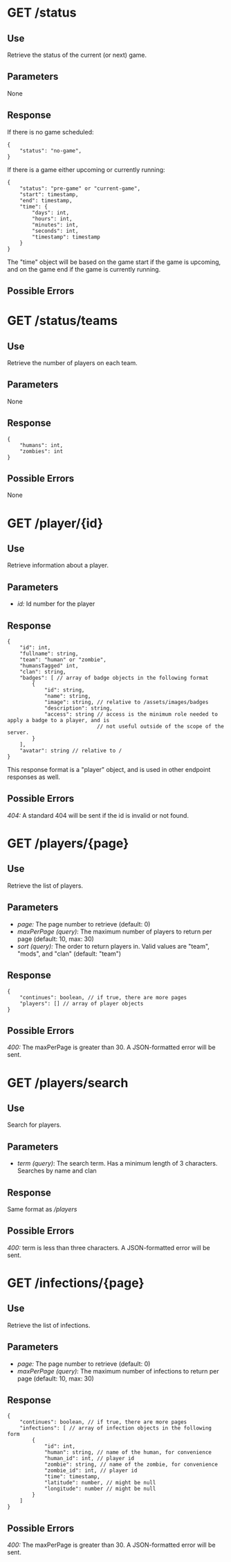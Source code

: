 # GET /status

## Use

Retrieve the status of the current (or next) game.

## Parameters

None

## Response

If there is no game scheduled:

    {
        "status": "no-game",
    }

If there is a game either upcoming or currently running:

    {
        "status": "pre-game" or "current-game",
        "start": timestamp,
        "end": timestamp,
        "time": {
            "days": int,
            "hours": int,
            "minutes": int,
            "seconds": int,
            "timestamp": timestamp
        }
    }

The "time" object will be based on the game start if the game is upcoming, and on the game end if the game is currently
running.

## Possible Errors

# GET /status/teams

## Use

Retrieve the number of players on each team.

## Parameters

None

## Response

    {
        "humans": int,
        "zombies": int
    }

## Possible Errors

None

# GET /player/{id}

## Use

Retrieve information about a player.

## Parameters

* _id:_ Id number for the player

## Response

    {
        "id": int,
        "fullname": string,
        "team": "human" or "zombie",
        "humansTagged" int,
        "clan": string,
        "badges": [ // array of badge objects in the following format
            {
                "id": string,
                "name": string,
                "image": string, // relative to /assets/images/badges
                "description": string,
                "access": string // access is the minimum role needed to apply a badge to a player, and is
                                 // not useful outside of the scope of the server.
            }
        ],
        "avatar": string // relative to /
    }

This response format is a "player" object, and is used in other endpoint responses as well.

## Possible Errors

_404:_ A standard 404 will be sent if the id is invalid or not found.

# GET /players/{page}

## Use

Retrieve the list of players.

## Parameters

* _page:_ The page number to retrieve (default: 0)
* _maxPerPage (query)_: The maximum number of players to return per page (default: 10, max: 30)
* _sort (query):_ The order to return players in. Valid values are "team", "mods", and "clan" (default: "team")

## Response

    {
        "continues": boolean, // if true, there are more pages
        "players": [] // array of player objects
    }

## Possible Errors

_400:_ The maxPerPage is greater than 30. A JSON-formatted error will be sent.

# GET /players/search

## Use

Search for players.

## Parameters

* _term (query)_: The search term. Has a minimum length of 3 characters. Searches by name and clan

## Response

Same format as _/players_

## Possible Errors

_400:_ term is less than three characters. A JSON-formatted error will be sent.

# GET /infections/{page}

## Use

Retrieve the list of infections.

## Parameters

* _page:_ The page number to retrieve (default: 0)
* _maxPerPage (query)_: The maximum number of infections to return per page (default: 10, max: 30)

## Response

    {
        "continues": boolean, // if true, there are more pages
        "infections": [ // array of infection objects in the following form
            {
                "id": int,
                "human": string, // name of the human, for convenience
                "human_id": int, // player id
                "zombie": string, // name of the zombie, for convenience
                "zombie_id": int, // player id
                "time": timestamp,
                "latitude": number, // might be null
                "longitude": number // might be null
            }
        ]
    }

## Possible Errors

_400:_ The maxPerPage is greater than 30. A JSON-formatted error will be sent.